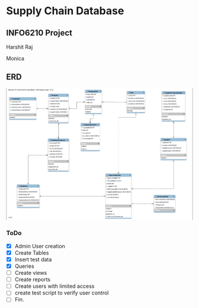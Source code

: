 # Supply Chain Database

## INFO6210 Project

Harshit Raj

Monica

## ERD

![ERD](ERD.png)

### ToDo

- [x] Admin User creation
- [x] Create Tables
- [x] Insert test data
- [x] Queries
- [ ] Create views
- [ ] Create reports
- [ ] Create users with limited access
- [ ] create test script to verify user control
- [ ] Fin.
